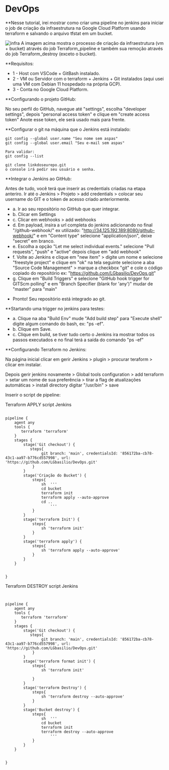 # DevOps

**Nesse tutorial, irei mostrar como criar uma pipeline no jenkins para iniciar o job de criação da infraestrutura na Google Cloud Platform usando terraform e salvando o arquivo tfstat em um bucket. 


![infra](https://user-images.githubusercontent.com/97743829/175945901-dcb02abf-c3cf-41e3-8ba4-d66d4d7ebfb4.JPG)
A imagem acima mostra o processo de criação da infraestrutura (vm + bucket) através do job Terraform_pipeline e também sua remoção através do job Terraform_destroy (exceto o bucket).

**Requisitos:
- 1 - Host com VSCode + GitBash instalado.
- 2 - VM ou Servidor com o terraform + Jenkins + Git instalados (aqui usei uma VM com Debian 11 hospedado na própria GCP).
- 3 - Conta no Google Cloud Platform.

**Configurando o projeto GitHub:

No seu perfil do GitHub, navegue até "settings", escolha "developer settings", depois "personal access token" e clique em "create access token" 
Anote esse token, ele será usado mais para frente.

**Configurar o git na máquina que o Jenkins está instalado:

```
git config --global user.name "Seu nome sem aspas"
git config --global user.email "Seu e-mail sem aspas"

Para validar:
git config --list

git clone linkdoseurepo.git
o console irá pedir seu usuário e senha.

```


**Integrar o Jenkins ao GitHub:

Antes de tudo, você terá que inserir as credentials criadas na etapa anteriro.
Ir até o Jenkins > Projeto > add credentials > colocar seu username do GIT e o token de acesso criado anteriormente.

- a. Ir ao seu repositório no GitHub que quer integrar.
- b. Clicar em Settings
- c. Clicar em webhooks > add webhooks
- d. Em payload, insira a url completa do jenkins adicionando no final "/github-webhook/" ex utilizado: "http://34.125.192.189:8080/github-webhook/" 
e em "Content type" selecione "application/json", deixe "secret" em branco.
- e. Escolha a opção "Let me select individual events." selecione "Pull requests", "push" e "active" depois clique em "add webhook"
- f. Volte ao Jenkins e clique em "new item" > digite um nome e selecione "freestyle project"  e clique em "ok"
na tela seguinte selecione a aba  "Source Code Management" > marque a checkbox "git" e cole o código copiado do repositório ex: "https://github.com/LGbasilio/DevOps.git"
- g. Clique em "Build Triggers" e selecione "GitHub hook trigger for GITScm polling" e em "Branch Specifier (blank for 'any')" mudar de "master" para "main"

* Pronto! Seu repositório está integrado ao git.

**Startando uma trigger no jenkins para testes:

- a. Clique na aba "Build Env" mude "Add build step" para "Execute shell" digite algum comando do bash, ex: "ps -ef".
- b. Clique em Save.
- c. Clique em build, se tiver tudo certo o Jenkins ira mostrar todos os passos executados e no final terá a saída do comando "ps -ef"

**Configurando Terraform no Jenkins:

Na página inicial clicar em gerir Jenkins > plugin > procurar teraform > clicar em instalar.

Depois gerir jenkins novamente > Global tools configuration > add terraform > setar um nome de sua preferência > tirar a flag de atualizações automáticas >
install directory digitar "/usr/bin" > save


Inserir o script de pipeline:

Terraform APPLY script Jenkins
```

pipeline {
    agent any
    tools {
       terraform 'terraform'
    }
    stages {
        stage('Git checkout') {
           steps{
                git branch: 'main', credentialsId: '856172ba-cb78-43c1-aa97-b776cd557998', url: 'https://github.com/LGbasilio/DevOps.git'
            }
        }
        stage('Criação do Bucket') {
            steps{
                sh  '''
                cd bucket
                terraform init
                terraform apply --auto-approve
                cd ..
                    '''
            }
        }
        stage('terraform Init') {
            steps{
                sh 'terraform init'
            }
        }
        stage('terraform apply') {
            steps{
                sh 'terraform apply --auto-approve'
            }
        }
    }

    
}
```
Terraform DESTROY script Jenkins

```


pipeline {
    agent any
    tools {
       terraform 'terraform'
    }
    stages {
        stage('Git checkout') {
           steps{
                git branch: 'main', credentialsId: '856172ba-cb78-43c1-aa97-b776cd557998', url: 'https://github.com/LGbasilio/DevOps.git'
            }
        }
        stage('terraform format init') {
            steps{
                sh 'terraform init'
                
            }
        }
        stage('terraform Destroy') {
            steps{
                sh 'terraform destroy --auto-approve'
            }
        }
        stage('Bucket destroy') {
            steps{
                sh  '''
                cd bucket
                terraform init
                terraform destroy --auto-approve
                    '''
            }
        }
    }

    
}
```





 
